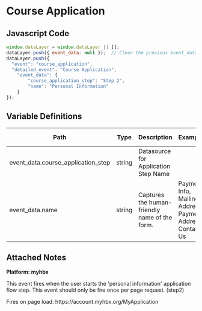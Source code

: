 # Course Application

### 

## Javascript Code
```js
window.dataLayer = window.dataLayer || [];
dataLayer.push({ event_data: null });  // Clear the previous event_data object.
dataLayer.push({
  "event": "course_application",
  "detailed_event": "Course Application",
    "event_data": {
        "course_application_step": "Step 2",
        "name": "Personal Information"
    }
});
```

## Variable Definitions

|Path|Type|Description|Example|Pattern|Min Length|Max Length|Minimum|Maximum|Multiple Of|
| --- | --- | --- | --- | --- | --- | --- | --- | --- | --- |
|event_data.course_application_step|string|Datasource for Application Step Name||||||||
|event_data.name|string|Captures the human-friendly name of the form.|Payment Info, Mailing Address, Payment Address, Contact Us|||||||

## Attached Notes

<p><strong>Platform: myhbx</strong></p>
<p>This event fires when the user starts the 'personal information' application flow step. This event should only be fire once per page request. (step2)</p>
<p>Fires on page load: https://account.myhbx.org/MyApplication </p>

